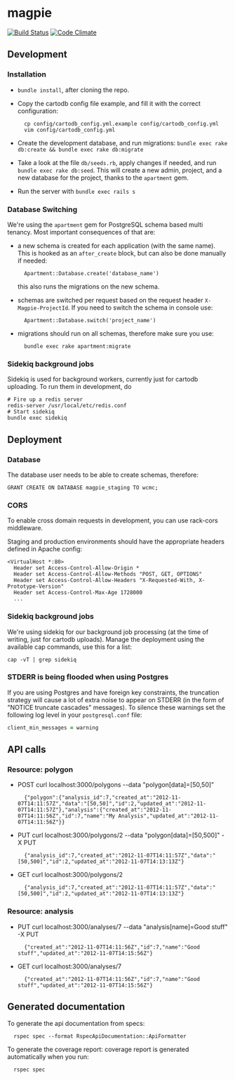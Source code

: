 # magpie
[![Build Status](https://secure.travis-ci.org/unepwcmc/magpie.png)](https://travis-ci.org/unepwcmc/magpie)
[![Code Climate](https://codeclimate.com/github/unepwcmc/magpie/badges/gpa.svg)](https://codeclimate.com/github/unepwcmc/magpie)

## Development

### Installation

* `bundle install`, after cloning the repo.
* Copy the cartodb config file example, and fill it with the correct configuration:

        cp config/cartodb_config.yml.example config/cartodb_config.yml
        vim config/cartodb_config.yml

* Create the development database, and run migrations: `bundle exec rake db:create && bundle exec rake db:migrate`
* Take a look at the file `db/seeds.rb`, apply changes if needed, and run `bundle exec rake db:seed`. This will
create a new admin, project, and a new database for the project, thanks to the `apartment` gem.
* Run the server with `bundle exec rails s`

### Database Switching

We're using the `apartment` gem for PostgreSQL schema based multi tenancy. Most important consequences of that are:

* a new schema is created for each application (with the same name). This is hooked as an `after_create` block, but can also be done manually if needed:

        Apartment::Database.create('database_name')

  this also runs the migrations on the new schema.

* schemas are switched per request based on the request header `X-Magpie-ProjectId`. If you need to switch the schema in console use:

        Apartment::Database.switch('project_name')

* migrations should run on all schemas, therefore make sure you use:

        bundle exec rake apartment:migrate

### Sidekiq background jobs
Sidekiq is used for background workers, currently just for cartodb uploading. To run them in development, do

    # Fire up a redis server
    redis-server /usr/local/etc/redis.conf
    # Start sidekiq
    bundle exec sidekiq

## Deployment

### Database

The database user needs to be able to create schemas, therefore:

    GRANT CREATE ON DATABASE magpie_staging TO wcmc;

### CORS

To enable cross domain requests in development, you can use rack-cors middleware.

Staging and production environments should have the appropriate headers defined in Apache config:

    <VirtualHost *:80>
      Header set Access-Control-Allow-Origin *
      Header set Access-Control-Allow-Methods "POST, GET, OPTIONS"
      Header set Access-Control-Allow-Headers "X-Requested-With, X-Prototype-Version"
      Header set Access-Control-Max-Age 1728000
      ...

### Sidekiq background jobs
We're using sidekiq for our background job processing (at the time of writing, just for cartodb uploads). Manage the deployment using the available cap commands, use this for a list:

    cap -vT | grep sidekiq

### STDERR is being flooded when using Postgres

If you are using Postgres and have foreign key constraints, the truncation strategy will cause a lot of extra noise to appear on STDERR (in the form of "NOTICE truncate cascades" messages). To silence these warnings set the following log level in your `postgresql.conf` file:

```ruby
client_min_messages = warning
```

## API calls

### Resource: polygon

* POST
        curl localhost:3000/polygons --data "polygon[data]=[50,50]"

        {"polygon":{"analysis_id":7,"created_at":"2012-11-07T14:11:57Z","data":"[50,50]","id":2,"updated_at":"2012-11-07T14:11:57Z"},"analysis":{"created_at":"2012-11-07T14:11:56Z","id":7,"name":"My Analysis","updated_at":"2012-11-07T14:11:56Z"}}

* PUT
        curl localhost:3000/polygons/2 --data "polygon[data]=[50,500]" -X PUT

        {"analysis_id":7,"created_at":"2012-11-07T14:11:57Z","data":"[50,500]","id":2,"updated_at":"2012-11-07T14:13:13Z"}

* GET
        curl localhost:3000/polygons/2

        {"analysis_id":7,"created_at":"2012-11-07T14:11:57Z","data":"[50,500]","id":2,"updated_at":"2012-11-07T14:13:13Z"}

### Resource: analysis

* PUT
        curl localhost:3000/analyses/7 --data "analysis[name]=Good stuff" -X PUT

        {"created_at":"2012-11-07T14:11:56Z","id":7,"name":"Good stuff","updated_at":"2012-11-07T14:15:56Z"}

* GET
        curl localhost:3000/analyses/7

        {"created_at":"2012-11-07T14:11:56Z","id":7,"name":"Good stuff","updated_at":"2012-11-07T14:15:56Z"}

## Generated documentation
To generate the api documentation from specs:
```
  rspec spec --format RspecApiDocumentation::ApiFormatter
```
To generate the coverage report: coverage report is generated automatically when you run:
```
  rspec spec
```
